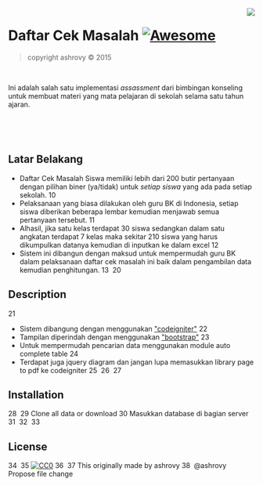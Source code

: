 
<img src="icon.png" align="right" />

# Daftar Cek Masalah [![Awesome](https://cdn.rawgit.com/sindresorhus/awesome/d7305f38d29fed78fa85652e3a63e154dd8e8829/media/badge.svg)](https://github.com/sindresorhus/awesome)

> copyright ashrovy &copy; 2015

​

Ini adalah salah satu implementasi *assassment* dari bimbingan konseling untuk membuat materi yang mata pelajaran di sekolah selama satu tahun ajaran.

​

​

## Latar Belakang

- Daftar Cek Masalah Siswa memiliki lebih dari 200 butir pertanyaan dengan pilihan biner (ya/tidak) untuk *setiap siswa* yang ada pada setiap sekolah.
10
- Pelaksanaan yang biasa dilakukan oleh guru BK di Indonesia, setiap siswa diberikan beberapa lembar kemudian menjawab semua pertanyaan tersebut.
11
- Alhasil, jika satu kelas terdapat 30 siswa sedangkan dalam satu angkatan terdapat 7 kelas maka sekitar 210 siswa yang harus dikumpulkan datanya kemudian di inputkan ke dalam excel
12
- Sistem ini dibangun dengan maksud untuk mempermudah guru BK dalam pelaksanaan daftar cek masalah ini baik dalam pengambilan data kemudian penghitungan.
13
​
20
## Description
21
- Sistem dibangung dengan menggunakan ["codeigniter"](http://www.codeigniter.com)
22
- Tampilan diperindah dengan menggunakan ["bootstrap"](https://getbootstrap.com)
23
- Untuk mempermudah pencarian data menggunakan module auto complete table
24
- Terdapat juga jquery diagram dan jangan lupa memasukkan library page to pdf ke codeigniter
25
​
26
​
27
## Installation
28
​
29
Clone all data or download
30
Masukkan database di bagian server
31
​
32
​
33
## License
34
​
35
[![CC0](https://licensebuttons.net/p/zero/1.0/88x31.png)](http://creativecommons.org/publicdomain/zero/1.0/)
36
​
37
This originally made by ashrovy
38
​
@ashrovy
Propose file change
